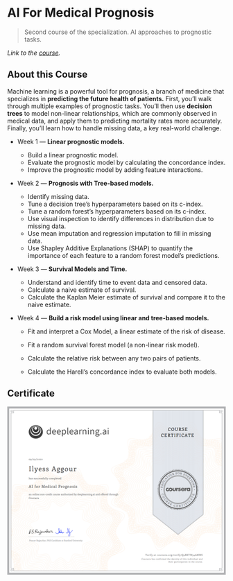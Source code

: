# AI For Medical Prognosis

> Second course of the specialization. AI approaches to prognostic tasks.

*Link to the [course](https://www.coursera.org/learn/ai-for-medical-prognosis).*

## About this Course

Machine learning is a powerful tool for prognosis, a branch of medicine that specializes in **predicting the future health of patients.** First, you’ll walk through multiple examples of prognostic tasks. You’ll then use **decision trees** to model non-linear relationships, which are commonly observed in medical data, and apply them to predicting mortality rates more accurately. Finally, you’ll learn how to handle missing data, a key real-world challenge.

- Week 1 — **Linear prognostic models.**
  * Build a linear prognostic model.
  * Evaluate the prognostic model by calculating the concordance index.
  * Improve the prognostic model by adding feature interactions.
  
- Week 2 — **Prognosis with Tree-based models.** 
  * Identify missing data.
  * Tune a decision tree’s hyperparameters based on its c-index.
  * Tune a random forest’s hyperparameters based on its c-index.
  * Use visual inspection to identify differences in distribution due to missing data.
  * Use mean imputation and regression imputation to fill in missing data.
  * Use Shapley Additive Explanations (SHAP) to quantify the importance of each feature to a random forest model’s predictions.
  
- Week 3 — **Survival Models and Time.**   
  * Understand and identify time to event data and censored data.
  * Calculate a naive estimate of survival.
  * Calculate the Kaplan Meier estimate of survival and compare it to the naive estimate.
  
- Week 4 — **Build a risk model using linear and tree-based models.**   

  * Fit and interpret a Cox Model, a linear estimate of the risk of disease.

  * Fit a random survival forest model (a non-linear risk model).

  * Calculate the relative risk between any two pairs of patients.

  * Calculate the Harell’s concordance index to evaluate both models.

    

## Certificate

![certificate](certificate.png)